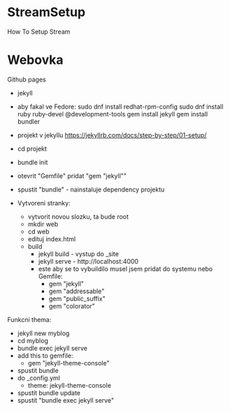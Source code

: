 # StreamSetup
How To Setup Stream


# Webovka
Github pages
- jekyll
- aby fakal ve Fedore:
   sudo dnf install redhat-rpm-config
   sudo dnf install ruby ruby-devel @development-tools
   gem install jekyll
   gem install bundler
- projekt v jekyllu
https://jekyllrb.com/docs/step-by-step/01-setup/
- cd projekt
- bundle init
- otevrit "Gemfile" pridat "gem "jekyll""
- spustit "bundle" - nainstaluje dependency projektu
   
- Vytvoreni stranky:
  - vytvorit novou slozku, ta bude root
  - mkdir web
  - cd web
  - edituj index.html
  - build
    - jekyll build - vystup do _site
    - jekyll serve - http://localhost:4000
    - este aby se to vybuildilo musel jsem pridat do systemu nebo Gemfile:
      - gem "jekyll"
      - gem "addressable"
      - gem "public_suffix"
      - gem "colorator"
      
      
     
Funkcni thema:
- jekyll new myblog
- cd myblog
- bundle exec jekyll serve
- add this to gemfile:
  - gem "jekyll-theme-console"
- spustit bundle
- do _config.yml
  - theme: jekyll-theme-console
- spustit bundle update
- spustit "bundle exec jekyll serve"    
  
